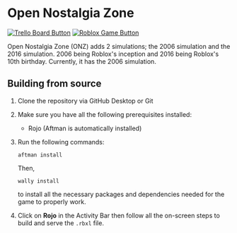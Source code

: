 # Open Nostalgia Zone

[![Trello Board Button](https://img.shields.io/badge/trello-000000.svg?style=for-the-badge&logo=trello)](https://trello.com/b/upqPoyyh) [![Roblox Game Button](https://img.shields.io/badge/game-000000.svg?style=for-the-badge&logo=roblox)](https://www.roblox.com/games/13076409394)

Open Nostalgia Zone (ONZ) adds 2 simulations; the 2006 simulation and the 2016 simulation. 2006 being Roblox's inception and 2016 being Roblox's 10th birthday. Currently, it has the 2006 simulation.

## Building from source

1. Clone the repository via GitHub Desktop or Git

2. Make sure you have all the following prerequisites installed:

	- Rojo (Aftman is automatically installed)

3. Run the following commands:

	```
	aftman install
	```
	
	Then,

	```
	wally install
	```

	to install all the necessary packages and dependencies needed for the game to properly work.

4. Click on **Rojo** in the Activity Bar then follow all the on-screen steps to build and serve the `.rbxl` file.